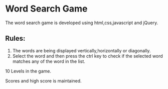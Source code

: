 <h1 align="centre">Word Search Game</h1>
<p>
  The word search game is developed using html,css,javascript and jQuery. 
</p>
<h2>Rules:</h2>
<ol>
  <li>The words are being displayed vertically,horizontally or diagonally.</li>
  <li>Select the word and then press the ctrl key to check if the selected word matches any of the word in the list.</li>
</ol>
<p>
  10 Levels in the game.
</p>
<p>
  Scores and high score is maintained.
</p>
